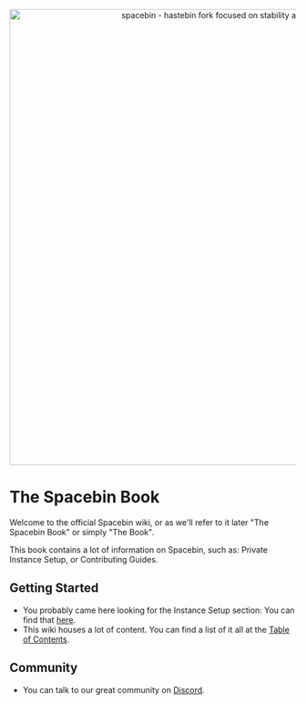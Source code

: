 <p align="center">
  <img
    width="800"
    src="https://github.com/spacebin-org/assets/blob/master/images/spacebin/icons-large/spacebin-large.png?raw=true"
    alt="spacebin - hastebin fork focused on stability and maintainability"
  />
</p>

# The Spacebin Book

Welcome to the official Spacebin wiki, or as we'll refer to it later "The Spacebin Book" or simply "The Book".

This book contains a lot of information on Spacebin, such as: Private Instance Setup, or Contributing Guides.

## Getting Started

* You probably came here looking for the Instance Setup section: You can find that [here](https://github.com/spacebin-for-astronauts/spacebin/wiki/Instance-Setup).
* This wiki houses a lot of content. You can find a list of it all at the [Table of Contents](#table-of-contents).

## Community

* You can talk to our great community on [Discord](https://discord.com/invite/hXxBtMJ).
